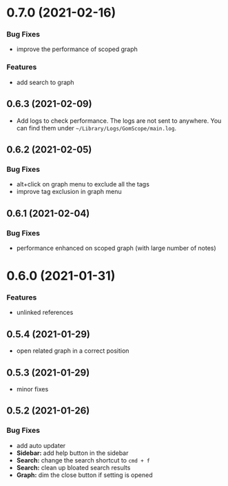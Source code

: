 # 0.7.0 (2021-02-16)


### Bug Fixes

* improve the performance of scoped graph


### Features

* add search to graph



## 0.6.3 (2021-02-09)

* Add logs to check performance. The logs are not sent to anywhere. You can find them under `~/Library/Logs/GomScope/main.log`.

## 0.6.2 (2021-02-05)


### Bug Fixes

* alt+click on graph menu to exclude all the tags
* improve tag exclusion in graph menu



## 0.6.1 (2021-02-04)


### Bug Fixes

* performance enhanced on scoped graph (with large number of notes)


# 0.6.0 (2021-01-31)


### Features

* unlinked references


## 0.5.4 (2021-01-29)

* open related graph in a correct position

## 0.5.3 (2021-01-29)

* minor fixes

## 0.5.2 (2021-01-26)


### Bug Fixes

* add auto updater
* **Sidebar:** add help button in the sidebar
* **Search:** change the search shortcut to `cmd + f`
* **Search:** clean up bloated search results
* **Graph:** dim the close button if setting is opened
